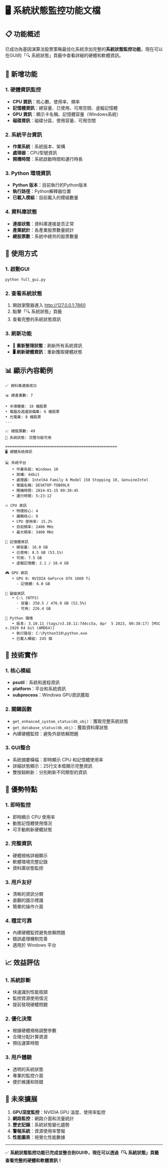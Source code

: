 # 🖥️ 系統狀態監控功能文檔

## 📋 功能概述

已成功為基因演算法股票策略最佳化系統添加完整的**系統狀態監控功能**，現在可以在GUI的「🔍 系統狀態」頁籤中查看詳細的硬體和軟體資訊。

## 🔧 新增功能

### 1. **硬體資訊監控**
- **CPU 資訊**：核心數、使用率、頻率
- **記憶體資訊**：總容量、已使用、可用空間、虛擬記憶體
- **GPU 資訊**：顯示卡名稱、記憶體容量（Windows系統）
- **磁碟資訊**：磁碟分區、使用容量、可用空間

### 2. **系統平台資訊**
- **作業系統**：系統版本、架構
- **處理器**：CPU型號資訊
- **開機時間**：系統啟動時間和運行時長

### 3. **Python 環境資訊**
- **Python 版本**：目前執行的Python版本
- **執行路徑**：Python解釋器位置
- **已載入模組**：目前載入的模組數量

### 4. **資料庫狀態**
- **連接狀態**：資料庫連接是否正常
- **產業統計**：各產業股票數量統計
- **總股票數**：系統中總共的股票數量

## 🎯 使用方式

### 1. **啟動GUI**
```bash
python full_gui.py
```

### 2. **查看系統狀態**
1. 開啟瀏覽器進入 http://127.0.0.1:7860
2. 點擊「🔍 系統狀態」頁籤
3. 查看完整的系統狀態資訊

### 3. **刷新功能**
- **🔄 重新整理狀態**：刷新所有系統資訊
- **🖥️ 刷新硬體資訊**：重新獲取硬體狀態

## 📊 顯示內容範例

```
✅ 資料庫連接成功

📊 總產業數: 7

• 半導體業: 10 檔股票
• 電腦及週邊設備業: 6 檔股票
• 光電業: 8 檔股票
...

📈 總股票數: 49
🔄 系統狀態: 完整功能可用

==================================================
🖥️ 硬體系統資訊

💻 系統平台
   • 作業系統: Windows 10
   • 架構: 64bit
   • 處理器: Intel64 Family 6 Model 158 Stepping 10, GenuineIntel
   • 電腦名稱: DESKTOP-TOB09L9
   • 開機時間: 2024-01-15 09:30:45
   • 運行時間: 5:23:12

🔥 CPU 資訊
   • 物理核心: 4
   • 邏輯核心: 8
   • CPU 使用率: 15.2%
   • 目前頻率: 2400 MHz
   • 最大頻率: 3400 MHz

💾 記憶體資訊
   • 總容量: 16.0 GB
   • 已使用: 8.5 GB (53.1%)
   • 可用: 7.5 GB
   • 虛擬記憶體: 2.1 / 18.4 GB

🎮 GPU 資訊
   • GPU 0: NVIDIA GeForce GTX 1660 Ti
     - 記憶體: 6.0 GB

💽 磁碟資訊
   • C:\ (NTFS)
     - 容量: 250.5 / 476.9 GB (52.5%)
     - 可用: 226.4 GB

🐍 Python 環境
   • 版本: 3.10.11 (tags/v3.10.11:7d4cc5a, Apr  5 2023, 00:38:17) [MSC v.1929 64 bit (AMD64)]
   • 執行路徑: C:\Python310\python.exe
   • 已載入模組: 245 個
```

## 🔧 技術實作

### 1. **核心模組**
- **psutil**：系統和進程資訊
- **platform**：平台和系統資訊
- **subprocess**：Windows GPU資訊獲取

### 2. **關鍵函數**
- `get_enhanced_system_status(db_obj)`：獲取完整系統狀態
- `get_database_status(db_obj)`：獲取資料庫狀態
- 內建硬體監控：避免外部依賴問題

### 3. **GUI整合**
- 系統摘要橫幅：即時顯示 CPU 和記憶體使用率
- 詳細狀態顯示：25行文本框顯示完整資訊
- 雙按鈕刷新：分別刷新不同類型的資訊

## 🚀 優勢特點

### 1. **即時監控**
- 即時顯示 CPU 使用率
- 動態記憶體使用情況
- 可手動刷新硬體狀態

### 2. **完整資訊**
- 硬體規格詳細顯示
- 軟體環境完整記錄
- 資料庫狀態監控

### 3. **用戶友好**
- 清晰的資訊分類
- 直觀的圖示標識
- 簡單的操作介面

### 4. **穩定可靠**
- 內建硬體監控避免依賴問題
- 錯誤處理機制完善
- 適用於 Windows 平台

## 📈 效益評估

### 1. **系統診斷**
- 快速識別性能瓶頸
- 監控資源使用情況
- 提前發現硬體問題

### 2. **優化決策**
- 根據硬體規格調整參數
- 合理分配計算資源
- 預估運算時間

### 3. **用戶體驗**
- 透明的系統狀態
- 專業的監控介面
- 便於維護和除錯

## 🔮 未來擴展

1. **GPU深度監控**：NVIDIA GPU 溫度、使用率監控
2. **網路監控**：網路介面和流量統計
3. **歷史記錄**：系統狀態變化趨勢
4. **警報系統**：資源使用率警報
5. **性能圖表**：視覺化性能數據

---

✅ **系統狀態監控功能已完成並整合到GUI中，現在可以透過「🔍 系統狀態」頁籤查看完整的硬體和軟體資訊！**
